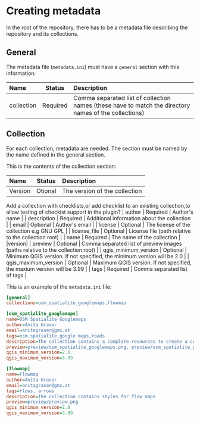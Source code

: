 # Creating metadata

In the root of the repository, there has to be a metadata file describing the repository and its collections.

## General

The metadata file (`metadata.ini`) must have a `general` section with this information:

| Name | Status | Description |
| :--- | :----: | :---------- |
| collection | Required | Comma separated list of collection names (these have to match the directory names of the collections) |

## Collection

For each collection, metadata are needed. The section must be named by the name defined in the general section.

This is the contents of the collection section:

| Name | Status | Description |
| :--- | :----: | :---------- |
| Version | Otional | The version of the collection |

Add a collection with checklists,or add checklist to an existing collection,to allow testing of checkist support in the plugin?
| author | Required | Author's name |
| description | Required | Additional information about the collection |
| email | Optional | Author's email |
| license | Optional | The license of the collection e.g GNU GPL |
| license_file | Optional | License file (path relative to the collection root) |
| name | Required | The name of the collection |
|version|
| preview | Optional | Comma separated list of preview images (paths relative to the collection root) |
| qgis_minimum_version | Optional | Minimum QGIS version. If not specified, the minimum version will be 2.0 |
| qgis_maximum_version | Optional | Maximum QGIS version. If not specified, the maxium version will be 3.99 |
| tags | Required | Comma separated list of tags |

This is an example of the `metadata.ini` file:

```ini
[general]
collections=osm_spatialite_googlemaps,flowmap

[osm_spatialite_googlemaps]
name=OSM Spatialite Googlemaps
author=Anita Graser
email=anitagraser@gmx.at
tags=osm,spatialite,google maps,roads
description=The collection contains a complete resources to create a coherent map that looks similar to the old Google Maps style from OSM data in a SpatiaLite database
preview=preview/osm_spatialite_googlemaps.png, preview/osm_spatialite_googlemaps_lines.png
qgis_minimum_version=2.0
qgis_maximum_version=3.99

[flowmap]
name=Flowmap
author=Anita Graser
email=anitagraser@gmx.at
tags=flows, arrows
description=The collection contains styles for flow maps
preview=preview/preview.png
qgis_minimum_version=2.0
qgis_maximum_version=3.99
```
